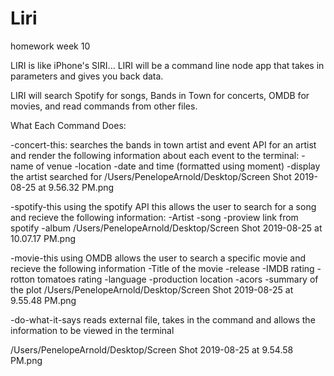 # Liri
 homework week 10
 
 LIRI is like iPhone's SIRI... LIRI will be a command line node app that takes in parameters and gives you back data.
 
 LIRI will search Spotify for songs, Bands in Town for concerts, OMDB for movies, and read commands from other files.
 
 What Each Command Does:
 
 
 -concert-this:
    searches the bands in town artist and event API for an artist and render the following information about each event to the terminal:
            -name of venue
            -location
            -date and time (formatted using moment)
            -display the artist searched for
            /Users/PenelopeArnold/Desktop/Screen Shot 2019-08-25 at 9.56.32 PM.png
            
 -spotify-this
 using the spotify API this allows the user to search for a song and recieve the following information:
            -Artist
            -song
            -proview link from spotify 
            -album 
            /Users/PenelopeArnold/Desktop/Screen Shot 2019-08-25 at 10.07.17 PM.png
            
 -movie-this
    using OMDB allows the user to search a specific movie and recieve the following information
            -Title of the movie
            -release
            -IMDB rating
            -rotton tomatoes rating
            -language
            -production location
            -acors 
            -summary of the plot
            /Users/PenelopeArnold/Desktop/Screen Shot 2019-08-25 at 9.55.48 PM.png
            
 -do-what-it-says
    reads external file, takes in the command and allows the information to be viewed in the terminal

/Users/PenelopeArnold/Desktop/Screen Shot 2019-08-25 at 9.54.58 PM.png
